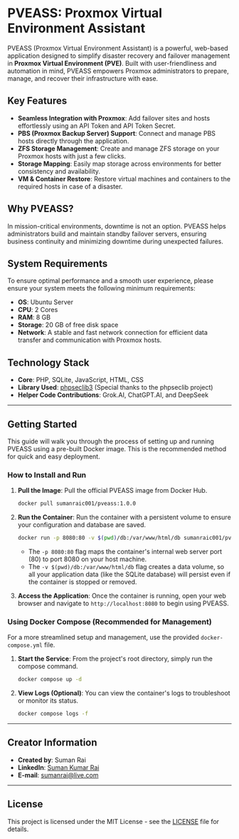 # PVEASS: Proxmox Virtual Environment Assistant

PVEASS (Proxmox Virtual Environment Assistant) is a powerful, web-based application designed to simplify disaster recovery and failover management in **Proxmox Virtual Environment (PVE)**. Built with user-friendliness and automation in mind, PVEASS empowers Proxmox administrators to prepare, manage, and recover their infrastructure with ease.

## Key Features

* **Seamless Integration with Proxmox**: Add failover sites and hosts effortlessly using an API Token and API Token Secret.
* **PBS (Proxmox Backup Server) Support**: Connect and manage PBS hosts directly through the application.
* **ZFS Storage Management**: Create and manage ZFS storage on your Proxmox hosts with just a few clicks.
* **Storage Mapping**: Easily map storage across environments for better consistency and availability.
* **VM & Container Restore**: Restore virtual machines and containers to the required hosts in case of a disaster.

## Why PVEASS?

In mission-critical environments, downtime is not an option. PVEASS helps administrators build and maintain standby failover servers, ensuring business continuity and minimizing downtime during unexpected failures.

## System Requirements

To ensure optimal performance and a smooth user experience, please ensure your system meets the following minimum requirements:

* **OS**: Ubuntu Server
* **CPU**: 2 Cores
* **RAM**: 8 GB
* **Storage**: 20 GB of free disk space
* **Network**: A stable and fast network connection for efficient data transfer and communication with Proxmox hosts.

## Technology Stack

* **Core**: PHP, SQLite, JavaScript, HTML, CSS
* **Library Used**: [phpseclib3](https://phpseclib.com/) (Special thanks to the phpseclib project)
* **Helper Code Contributions**: Grok.AI, ChatGPT.AI, and DeepSeek

---

## Getting Started

This guide will walk you through the process of setting up and running PVEASS using a pre-built Docker image. This is the recommended method for quick and easy deployment. 

### How to Install and Run

1.  **Pull the Image**:
    Pull the official PVEASS image from Docker Hub.
    ```bash
    docker pull sumanraic001/pveass:1.0.0
    ```

2.  **Run the Container**:
    Run the container with a persistent volume to ensure your configuration and database are saved.
    ```bash
    docker run -p 8080:80 -v $(pwd)/db:/var/www/html/db sumanraic001/pveass:1.0.0
    ```
    * The `-p 8080:80` flag maps the container's internal web server port (80) to port 8080 on your host machine.
    * The `-v $(pwd)/db:/var/www/html/db` flag creates a data volume, so all your application data (like the SQLite database) will persist even if the container is stopped or removed.

3.  **Access the Application**:
    Once the container is running, open your web browser and navigate to `http://localhost:8080` to begin using PVEASS.

### Using Docker Compose (Recommended for Management)

For a more streamlined setup and management, use the provided `docker-compose.yml` file.

1.  **Start the Service**:
    From the project's root directory, simply run the compose command.
    ```bash
    docker compose up -d
    ```

2.  **View Logs (Optional)**:
    You can view the container's logs to troubleshoot or monitor its status.
    ```bash
    docker compose logs -f
    ```

---

## Creator Information

* **Created by**: Suman Rai
* **LinkedIn**: [Suman Kumar Rai](https://www.linkedin.com/in/suman-kumar-rai/)
* **E-mail**: sumanrai@live.com

---

## License

This project is licensed under the MIT License - see the [LICENSE](LICENSE) file for details.
